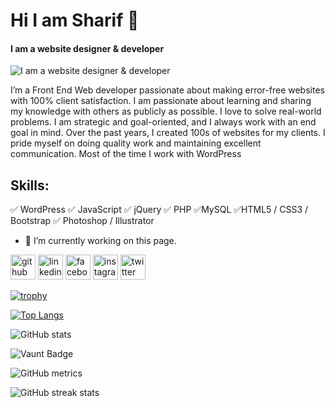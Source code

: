 # Hi I am Sharif 👋
#### I am a website designer & developer
![I am a website designer & developer](https://scontent.fdac2-2.fna.fbcdn.net/v/t39.30808-6/460341070_1096107521942065_1939438728442558194_n.png?stp=dst-png_s960x960&_nc_cat=103&ccb=1-7&_nc_sid=cc71e4&_nc_eui2=AeHK57wW0ozPFPpoqy_vuyAj81vxQ6C41BjzW_FDoLjUGCyNyuPhD_dCoe_OP3qpKjBKvLvNTfHzh0EjLTcrwRAv&_nc_ohc=IdBCVHeoKgkQ7kNvgGQhBcv&_nc_zt=23&_nc_ht=scontent.fdac2-2.fna&_nc_gid=Ay2VI5sA0GPxRlW01rYig2k&oh=00_AYBIGoXAW5ml3GxNIU6MV_Ri-OiuERG-h82w5pZwgNaCYw&oe=66FB2624)

I’m a Front End Web developer passionate about making error-free websites with 100% client satisfaction. I am passionate about learning and sharing my knowledge with others as publicly as possible. I love to solve real-world problems. I am strategic and goal-oriented, and I always work with an end goal in mind. Over the past years, I created 100s of websites for my clients. I pride myself on doing quality work and maintaining excellent communication. Most of the time I work with WordPress

## Skills:
✅ WordPress 
✅ JavaScript
✅  jQuery 
✅ PHP 
✅MySQL
✅HTML5 / CSS3 / Bootstrap
✅ Photoshop / Illustrator

- 🔭 I’m currently working on this page. 


[<img src='https://cdn.jsdelivr.net/npm/simple-icons@3.0.1/icons/github.svg' alt='github' height='40'>](https://github.com/MDSharif5)  [<img src='https://cdn.jsdelivr.net/npm/simple-icons@3.0.1/icons/linkedin.svg' alt='linkedin' height='40'>](https://www.linkedin.com/in/https://www.linkedin.com/in/md-sharif-2a56b730a//)  [<img src='https://cdn.jsdelivr.net/npm/simple-icons@3.0.1/icons/facebook.svg' alt='facebook' height='40'>](https://www.facebook.com/https://web.facebook.com/profile.php?id=100046284812126)  [<img src='https://cdn.jsdelivr.net/npm/simple-icons@3.0.1/icons/instagram.svg' alt='instagram' height='40'>](https://www.instagram.com/https://www.instagram.com/mdshorifk629//)  [<img src='https://cdn.jsdelivr.net/npm/simple-icons@3.0.1/icons/twitter.svg' alt='twitter' height='40'>](https://twitter.com/https://x.com/MDSharif2033738)  


[![trophy](https://github-profile-trophy.vercel.app/?username=MDSharif5)](https://github.com/ryo-ma/github-profile-trophy)

[![Top Langs](https://github-readme-stats.vercel.app/api/top-langs/?username=MDSharif5)](https://github.com/anuraghazra/github-readme-stats)

![GitHub stats](https://github-readme-stats.vercel.app/api?username=MDSharif5&show_icons=true&count_private=true)  

![Vaunt Badge](https://api.vaunt.dev/v1/github/entities/MDSharif5/contributions?format=svg&private=true)  

![GitHub metrics](https://metrics.lecoq.io/MDSharif5)  

![GitHub streak stats](https://streak-stats.demolab.com/?user=MDSharif5)  



